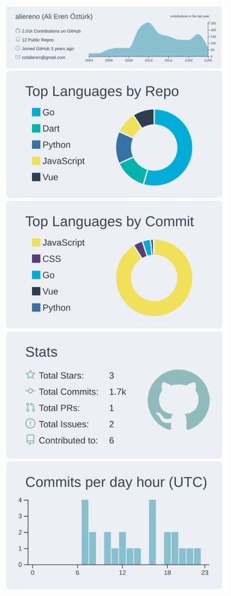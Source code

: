 [![](https://raw.githubusercontent.com/aliereno/aliereno/master/profile-summary-card-output/nord_bright/0-profile-details.svg)](#)
[![](https://raw.githubusercontent.com/aliereno/aliereno/master/profile-summary-card-output/nord_bright/1-repos-per-language.svg)](#) [![](https://raw.githubusercontent.com/aliereno/aliereno/master/profile-summary-card-output/nord_bright/2-most-commit-language.svg)](#)
[![](https://raw.githubusercontent.com/aliereno/aliereno/master/profile-summary-card-output/nord_bright/3-stats.svg)](#) [![](https://raw.githubusercontent.com/aliereno/aliereno/master/profile-summary-card-output/nord_bright/4-productive-time.svg)](#)

